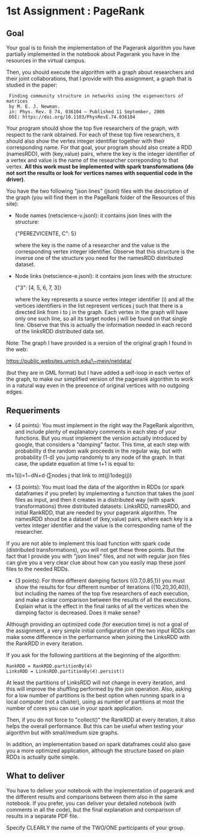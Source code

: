 1st Assignment : PageRank
=========================
Goal
------------
Your goal is to finish the implementation of the Pagerank algorithm you
have partially implemented in the notebook about Pagerank you have in
the resources in the virtual campus.

Then, you should execute the algorithm with a graph about researchers and their
joint collaborations, that I provide with this assignment, a graph that is studied in
the paper:

     Finding community structure in networks using the eigenvectors of matrices
     by M. E. J. Newman. 
     in: Phys. Rev. E 74, 036104 – Published 11 September, 2006
     DOI: https://doi.org/10.1103/PhysRevE.74.036104 
      
Your program should show the top five researchers of the graph, with
respect to the rank obtained. For each of these top five researchers, it
should also show the vertex integer identifier together with their
corresponding name. For that goal, your program should also
create a RDD (namesRDD), with (key,value) pairs, where the key is the
integer identifier of a vertex and value is the name of the researcher
correponding to that vertex. **All this work must be implemented with
spark transformations (do not sort the results or look for vertices
names with sequential code in the driver)**.

You have the two following "json lines" (jsonl) files with the
description of the graph (you will find them in the PageRank folder
of the Resources of this site):

-   Node names (netscience-v.jsonl): it contains json lines with the
    structure:

    {"PEREZVICENTE, C": 5}

    where the key is the name of a researcher and the value is the corresponding
    vertex integer identifier. Observe that this structure is the
    inverse one of the structure you need for the namesRDD distributed
    dataset.

-   Node links (netscience-e.jsonl): it contains json lines with the
    structure:

    {"3": [4, 5, 6, 7, 3]}

    where the key represents a source vertex integer identifier (i) and
    all the vertices identifiers in the list represent vertices j such
    that there is a directed link from i to j in the graph. Each vertex
    in the graph will have only one such line, so all its target nodes j
    will be found on that single line. Observe that this is actually the
    information needed in each record of the linksRDD distributed data
    set.

Note: The graph I have provided is a version of the original graph I
found in the web:

 https://public.websites.umich.edu/\~mejn/netdata/
 
(but they are in GML format) but I have added a self-loop in each vertex of
the graph, to make our simplified version of the pagerank algorithm to
work in a natural way even in the presence of original vertices with no
outgoing edges.

Requeriments
--------------------------------------
-   (4 points): You must implement in the right way the PageRank
    algorithm, and include plenty of explanatory comments in each step
    of your functions. But you must implement the version actually introduced
    by google, that considers a "damping" factor. This time, at each
    step with probability d the random walk proceeds in the regular way,
    but with probability (1-d) you jump randomly to any node of the graph.
    In that case, the update equation at time t+1 is equal to:

     
πt+1(i)=1−dN+d⋅(∑nodes j that link to iπt(j)1odeg(j))

-   (3 points): You must load the data of the algorithm in RDDs (or
    spark dataframes if you prefer) by implementing a function that
    takes the jsonl files as input, and then it creates in a distributed
    way (with spark transformations) three distributed datasets:
      LinksRDD, namesRDD, and initial RankRDD,
    that are needed by your pagerank algorithm. The
    namesRDD shoud be a dataset of (key,value) pairs, where each key is
    a vertex integer identifier and the value is the corresponding name
    of the researcher.

If you are not able to implement this load function with spark code
(distributed transformations), you will not get these three points. But
the fact that I provide you with "json lines" files, and not with
regular json files can give you a very clear clue about how can you
easily map these jsonl files to the needed RDDs.

-   (3 points): For three different damping factors ({0.7,0.85,1})
    you must show the results for  four different number
    of iterations ({10,20,30,40}), but including the names of the top 
    five researchers of each execution, and make a clear comparison
    between the results of all the executions. Explain what is 
    the effect in the final ranks of all the vertices 
    when the damping factor is decreased. Does it make sense?

Although providing an optimized code (for execution time) is not a goal
of the assignment, a very simple initial configuration of the two input
RDDs can make some difference in the performance when joining the
LinksRDD with the RankRDD in every iteration.

If you ask for the following partitions at the beginning of the
algorithm:

    RankRDD = RankRDD.partitionBy(4)
    LinksRDD = LinksRDD.partitionBy(4).persist()

At least the partitions of LinksRDD will not change in every iteration,
and this will improve the shuffling performed by the join operation.
Also, asking for a low number of partitions is the best option when
running spark in a local computer (not a cluster), using as number of
partitions at most the number of cores you can use in your spark
application.

Then, if you do not force to "collect()" the RankRDD at every iteration,
it also helps the overall performance. But this can be useful when testing
your algorithm but with small/medium size graphs.

In addition, an implementation based on spark dataframes could also gave
you a more optimized application, although the structure based on plain
RDDs is actually quite simple.

 

What to deliver
---------------------------------------------------------
You have to deliver your notebook with the implementation of pagerank
and the different results and  comparisons between them also in
the same notebook. If you prefer, you can deliver your detailed notebook 
(with comments in all the code), but the final explanation and comparison
of results in a separate PDF file.

Specify CLEARLY the name of the TWO/ONE participants of your group.
